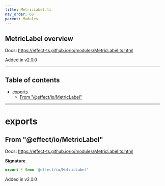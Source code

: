 ```yaml
---
title: MetricLabel.ts
nav_order: 60
parent: Modules
---
```


## MetricLabel overview

Docs: https://effect-ts.github.io/io/modules/MetricLabel.ts.html

Added in v2.0.0

---

<h2 class="text-delta">Table of contents</h2>

- [exports](#exports)
  - [From "@effect/io/MetricLabel"](#from-effectiometriclabel)

---

# exports

## From "@effect/io/MetricLabel"

Docs: https://effect-ts.github.io/io/modules/MetricLabel.ts.html

**Signature**

```ts
export * from '@effect/io/MetricLabel'
```

Added in v2.0.0

